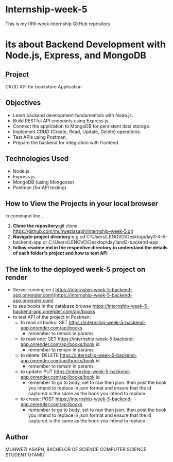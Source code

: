 # Internship-week-5
This is my fifth week  internship GitHub repository 
# its about Backend Development with Node.js, Express, and MongoDB
## Project
CRUD API for bookstore Application
## Objectives
- Learn backend development fundamentals with Node.js.
- Build RESTful API endpoints using Express.js.
- Connect the application to MongoDB for persistent data storage.
- Implement CRUD (Create, Read, Update, Delete) operations.
- Test APIs using Postman.
- Prepare the backend for integration with frontend.
## Technologies Used
- Node.js
- Express.js
- MongoDB (using Mongoose)
- Postman (for API testing)
## How to View the Projects in your local browser
in command line ,
1. **Clone the repository**:git clone https://github.com/muhweziasaph/Internship-week-5.git
2. **Navigate project directory**:e.g cd C:\Users\LENOVO\Desktop\day3-4-5-backend-app or C:\Users\LENOVO\Desktop\day1and2-backend-app
3. **follow readme.md in the respective directory to understand the details of each folder's project and how to test API**
## The link to the deployed week-5 project on render
- Server running on [ https://internship-week-5-backend-app.onrender.com](https://internship-week-5-backend-app.onrender.com)
- to see books in the database browse https://internship-week-5-backend-app.onrender.com/api/books 
- to test API of the project in Postman:
    - to read all books: GET https://internship-week-5-backend-app.onrender.com/api/books
         - remember to remain in params
    - to read one: GET https://internship-week-5-backend-app.onrender.com/api/books/book id
         - remember to remain in params
    - to delete: DELETE https://internship-week-5-backend-app.onrender.com/api/books/book id
         - remember to remain in params
    - to update: PUT https://internship-week-5-backend-app.onrender.com/api/books/book id
         - remember to go to body, set to raw then json. then post the book you intend to replace in json format and ensure that the id captured is the same as the book you intend to replace.
    - to create: POST  https://internship-week-5-backend-app.onrender.com/api/books
         - remember to go to body, set to raw then json. then post the book you intend to replace in json format and ensure that the id captured is the same as the book you intend to replace.


## Author 
MUHWEZI ASAPH, BACHELOR OF SCIENCE COMPUTER SCIENCE STUDENT UTAMU
